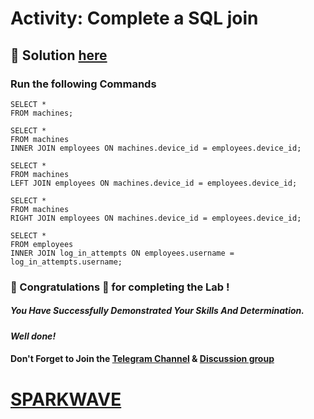 # Activity: Complete a SQL join

## 🔑 Solution [here]()

### Run the following Commands

```
SELECT * 
FROM machines;

SELECT * 
FROM machines 
INNER JOIN employees ON machines.device_id = employees.device_id;

SELECT *
FROM machines
LEFT JOIN employees ON machines.device_id = employees.device_id;

SELECT *
FROM machines
RIGHT JOIN employees ON machines.device_id = employees.device_id;

SELECT * 
FROM employees 
INNER JOIN log_in_attempts ON employees.username = log_in_attempts.username;
```

### 🐼 Congratulations 🎉 for completing the Lab !

##### *You Have Successfully Demonstrated Your Skills And Determination.*

#### *Well done!*

#### Don't Forget to Join the [Telegram Channel](https://t.me/sparkwave.01) & [Discussion group](https://t.me/sparkwave.01chats)

# [SPARKWAVE](https://www.youtube.com/@sparkwave.01)